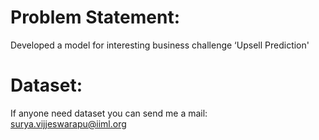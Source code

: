 # Problem Statement:

Developed a model for interesting business challenge ‘Upsell Prediction'

# Dataset:

If anyone need dataset you can send me a mail: surya.vijjeswarapu@iiml.org
